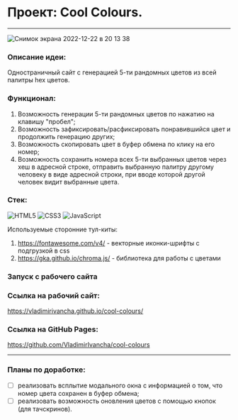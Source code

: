# Проект: Cool Colours.
____
![Снимок экрана 2022-12-22 в 20 13 38](https://user-images.githubusercontent.com/95443498/209189964-8572535f-5147-4c62-b85e-7b033fcd780a.png)

### Описание идеи:
Одностраничный сайт с генерацией 5-ти рандомных цветов из всей палитры hex цветов.
### Функционал:
1. Возможность генерации 5-ти рандомных цветов по нажатию на клавишу "пробел";
2. Возможность зафиксировать/расфиксировать понравившийся цвет и продолжить генерацию других;
3. Возможность скопировать цвет в буфер обмена по клику на его номер;
4. Возможность сохранить номера всех 5-ти выбранных цветов через хеш в адресной строке, отправить выбранную палитру другому человеку в виде адресной строки, при вводе которой другой человек видит выбранные цвета.

### Стек:
![HTML5](https://img.shields.io/badge/html5-%23E34F26.svg?style=for-the-badge&logo=html5&logoColor=white)
![CSS3](https://img.shields.io/badge/css3-%231572B6.svg?style=for-the-badge&logo=css3&logoColor=white)
![JavaScript](https://img.shields.io/badge/javascript-%23323330.svg?style=for-the-badge&logo=javascript&logoColor=%23F7DF1E)

Используемые сторонние тул-киты:
1. https://fontawesome.com/v4/ - векторные иконки-шрифты с подгрузкой в css
2. https://gka.github.io/chroma.js/ - библиотека для работы с цветами

### Запуск с рабочего сайта
### Ссылка на рабочий сайт:
https://vladimirivancha.github.io/cool-colours/

### Ссылка на GitHub Pages:
https://github.com/VladimirIvancha/cool-colours
____

### Планы по доработке:
- [ ] реализовать всплытие модального окна с информацией о том, что номер цвета сохранен в буфер обмена;
- [ ] реализовать возможность оновления цветов с помощью кнопок (для тачскринов).
